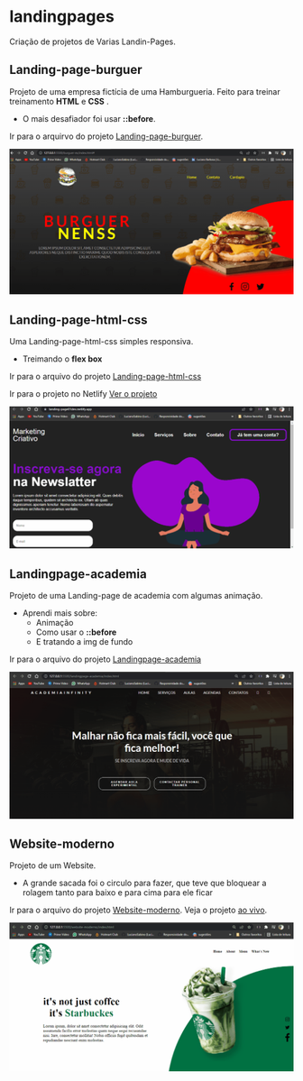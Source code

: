# landingpages
 Criação de projetos de Varias Landin-Pages.
## Landing-page-burguer

Projeto de uma empresa fictícia de uma Hamburgueria. Feito para treinar treinamento **HTML** e **CSS** .
- O mais desafiador foi usar **::before**.

Ir para o arquirvo do projeto [Landing-page-burguer](https://github.com/LucianoSabino/landingpages/tree/main/landing-page-burguer).

![foto demostrativa do projeto](https://github.com/LucianoSabino/landingpages/blob/main/landing-page-burguer/img/gif-projeto.gif?raw=true)


## Landing-page-html-css

Uma Landing-page-html-css simples responsiva.
- Treimando o **flex box**

Ir para o arquivo do projeto [Landing-page-html-css](https://github.com/LucianoSabino/landingpages/tree/main/landing-page-html-css)

Ir para o projeto no Netlify [Ver o projeto](https://landing-page01dev.netlify.app/)

![foto demostrativa do projeto](https://github.com/LucianoSabino/landingpages/blob/main/landing-page-html-css/img/gif-projeto.gif?raw=true)

## Landingpage-academia

Projeto de uma Landing-page de academia com algumas animação.
- Aprendi mais sobre:
	- Animação
	- Como usar o **::before**
	- E tratando a img de fundo

Ir para o arquivo do projeto [Landingpage-academia](https://github.com/LucianoSabino/landingpages/tree/main/landingpage-academia)

![foto demostrativa do projeto](https://github.com/LucianoSabino/landingpages/blob/main/landingpage-academia/gif-projeto.gif?raw=true)

## Website-moderno

Projeto de um Website.
- A grande sacada foi o circulo para fazer, que teve que bloquear a rolagem tanto para baixo e para cima para ele ficar

Ir para o arquivo do projeto [Website-moderno](https://github.com/LucianoSabino/landingpages/tree/main/website-moderno).
Veja o projeto [ao vivo](https://website-moderno.netlify.app/).

![foto demostrativa do projeto](https://github.com/LucianoSabino/landingpages/blob/main/website-moderno/img/gif-projeto.gif?raw=true)
